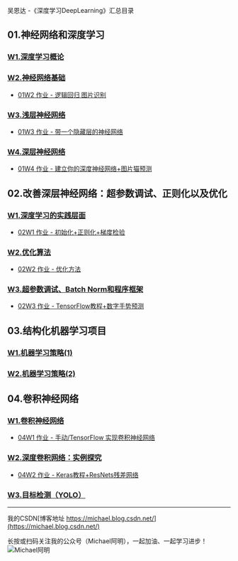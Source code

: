 吴恩达 -《深度学习DeepLearning》汇总目录

## 01.神经网络和深度学习

### [W1.深度学习概论](https://mp.weixin.qq.com/s?__biz=MzI5ODQzNjQ0NA==&mid=2247483885&idx=1&sn=74a0cb8ce3d7598f2440400677b906e6&chksm=eca493dedbd31ac878ba0d8a0baca6416eff672d77e773ec7e4f60996e0a67746d0cdd42949b&token=777089552&lang=zh_CN#rd)

### [W2.神经网络基础](https://mp.weixin.qq.com/s?__biz=MzI5ODQzNjQ0NA==&mid=2247483885&idx=2&sn=1aad97b8a3a1e7a48a06d0c1ffc91f14&chksm=eca493dedbd31ac8922cfbf4f3076fe9b8fe04f1c5cfe614aa483f26e778e5336f4193a28ad0&token=777089552&lang=zh_CN#rd)

- [01W2 作业 - 逻辑回归 图片识别](https://mp.weixin.qq.com/s?__biz=MzI5ODQzNjQ0NA==&mid=2247484031&idx=1&sn=a68da4f98cb3dbfaa22a8b44d654dcd0&chksm=eca4904cdbd3195a5583379412f46a59b77c2422529143a70b7e896c317f9161c278d0e9f72d&token=777089552&lang=zh_CN#rd)

### [W3.浅层神经网络](https://mp.weixin.qq.com/s?__biz=MzI5ODQzNjQ0NA==&mid=2247483930&idx=1&sn=97bc1e1630837ea4af4e53c99c2adf8f&chksm=eca49029dbd3193fc4332a903aa0ad4a3c09d1d8bb5b13809bd1bc75e1034c3b173ab3383255&token=777089552&lang=zh_CN#rd)

- [01W3 作业 - 带一个隐藏层的神经网络](https://mp.weixin.qq.com/s?__biz=MzI5ODQzNjQ0NA==&mid=2247484140&idx=1&sn=bce17e97fa98fb82aeeb1edf4007393a&chksm=eca490dfdbd319c9bcda561f1f212e05fabbe8ef39946276baac772fb12237208cbdd0ca254d&token=777089552&lang=zh_CN#rd)

### [W4.深层神经网络](https://mp.weixin.qq.com/s?__biz=MzI5ODQzNjQ0NA==&mid=2247484247&idx=1&sn=6cfe78208ecb9ee4d5efda09f62d8757&chksm=eca49164dbd318722908c402e84e7e07c0586be6ae53c209fd307e9b6c86a41d1d8ade4bc7a6&token=777089552&lang=zh_CN#rd)

- [01W4 作业 - 建立你的深度神经网络+图片猫预测](https://mp.weixin.qq.com/s?__biz=MzI5ODQzNjQ0NA==&mid=2247484247&idx=2&sn=9645d09c45269133f9767601f715aeae&chksm=eca49164dbd31872e7ae0cdcb15b695e64184da618c7ededdc824523077cd07ea8ce366eb84d&token=777089552&lang=zh_CN#rd)

## 02.改善深层神经网络：超参数调试、正则化以及优化

### [W1.深度学习的实践层面](https://mp.weixin.qq.com/s?__biz=MzI5ODQzNjQ0NA==&mid=2247484287&idx=1&sn=463135311a7b63bdaec39188be2df158&chksm=eca4914cdbd3185a2b75942d9a4b5be31fdf9aaf79b8fede418d6a8c8f1c2c5a535327bca7b7&token=777089552&lang=zh_CN#rd)

- [02W1 作业 - 初始化+正则化+梯度检验](https://mp.weixin.qq.com/s?__biz=MzI5ODQzNjQ0NA==&mid=2247484406&idx=1&sn=400e3f0245c9cf8111432cd8f251b421&chksm=eca491c5dbd318d34fbda224f976df376694de67eec49c634acc9fb6ebe9a6467a7d9e057db5&token=777089552&lang=zh_CN#rd)

### [W2.优化算法](https://mp.weixin.qq.com/s?__biz=MzI5ODQzNjQ0NA==&mid=2247484473&idx=1&sn=b16d569dfbcf5df564d66d6db314217c&chksm=eca4960adbd31f1cb4a8d777abf29a4697077172f31e16fb0a2d1ab14d69378f6e45d6ed2895&token=777089552&lang=zh_CN#rd)

- [02W2 作业 - 优化方法](https://mp.weixin.qq.com/s?__biz=MzI5ODQzNjQ0NA==&mid=2247484635&idx=1&sn=1d8737b2bbc87472405e620752a2212a&chksm=eca496e8dbd31ffefb6223942fe3880815cf77cd2df36f374e00c6751d11c07a843649026efc&token=777089552&lang=zh_CN#rd)

### [W3.超参数调试、Batch Norm和程序框架](https://mp.weixin.qq.com/s?__biz=MzI5ODQzNjQ0NA==&mid=2247484674&idx=1&sn=7f0a1565a0889445e1cc335ef24cb679&chksm=eca49731dbd31e27368f03b3aa17813d2a919c161d94ed95b041f5cae9a4b1facaec76092684&token=777089552&lang=zh_CN#rd)

- [02W3 作业 - TensorFlow教程+数字手势预测](https://mp.weixin.qq.com/s?__biz=MzI5ODQzNjQ0NA==&mid=2247484738&idx=1&sn=d538274ffbb4624213b3432b667aaa0f&chksm=eca49771dbd31e67c501c2192eb6e6c57ad412813aab61d3f1bb4c1080575566a544ee6aae94&token=777089552&lang=zh_CN#rd)

## 03.结构化机器学习项目

### [W1.机器学习策略(1)](https://mp.weixin.qq.com/s?__biz=MzI5ODQzNjQ0NA==&mid=2247484773&idx=1&sn=3bc7a7e7c31c934c5848db823630de72&chksm=eca49756dbd31e40f00a422db6aa93501517b6905ae221295b4ea0112a17b9230ffd6c2454ca&token=2133716285&lang=zh_CN#rd)

### [W2.机器学习策略(2)](https://mp.weixin.qq.com/s?__biz=MzI5ODQzNjQ0NA==&mid=2247484801&idx=1&sn=0f00084f58cc0a00a462df45bea31120&chksm=eca497b2dbd31ea434f6d00bebee621f9f5b2d0b12ef735b5ef2472e55b52abdd4b9858a36b4&token=497206401&lang=zh_CN#rd)

## 04.卷积神经网络

### [W1.卷积神经网络](https://mp.weixin.qq.com/s?__biz=MzI5ODQzNjQ0NA==&mid=2247484843&idx=1&sn=3ce4807967a9bb08bc7ad3ab504af771&chksm=eca49798dbd31e8eb4c02f1cb6de5cab81495c0a3978926cd758fb3fd932b4dee159d623f0de&token=1952248865&lang=zh_CN#rd)

- [04W1 作业 - 手动/TensorFlow 实现卷积神经网络](https://mp.weixin.qq.com/s?__biz=MzI5ODQzNjQ0NA==&mid=2247484924&idx=1&sn=948475a25662092ac84987d38fa81921&chksm=eca497cfdbd31ed9b734a67bb8a12ba70cecae1bd7d86d2230b656b3baf347c292f8b757423b&token=1577459587&lang=zh_CN#rd)

### [W2.深度卷积网络：实例探究](https://mp.weixin.qq.com/s?__biz=MzI5ODQzNjQ0NA==&mid=2247484957&idx=1&sn=ddd0c0645eb8ac82de66b634992801c6&chksm=eca4942edbd31d388247e9bd4fb3e44191401b057f84dd8cf05bc7d8a0ae52e92312669f6681&token=1330882993&lang=zh_CN#rd)

- [04W2 作业 - Keras教程+ResNets残差网络](https://mp.weixin.qq.com/s?__biz=MzI5ODQzNjQ0NA==&mid=2247485028&idx=1&sn=60340bbfe04468e78ed61bd8143d01c2&chksm=eca49457dbd31d417a7d343d224220537915ff96aa124505de3feb9ffdb0c8ade58568150cec&token=1988417623&lang=zh_CN#rd)

### [W3.目标检测（YOLO）](https://mp.weixin.qq.com/s/vwkV0KNni3rmZ02yuEjucA)


---

我的CSDN[博客地址 https://michael.blog.csdn.net/](https://michael.blog.csdn.net/)

长按或扫码关注我的公众号（Michael阿明），一起加油、一起学习进步！
![Michael阿明](https://img-blog.csdnimg.cn/20200712125533493.png?x-oss-process=image,type_ZmFuZ3poZW5naGVpdGk,shadow_10,text_aHR0cHM6Ly9ibG9nLmNzZG4ubmV0L3FxXzIxMjAxMjY3,size_16,color_FFFFFF,t_70)